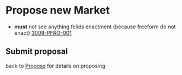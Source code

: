 # Propose new Market

- **must** not see anything felids enactment (because freeform do not enact) <a name="3008-PFRO-001" href="#3008-PFRO-001">3008-PFRO-001</a>

## Submit proposal

back to [Propose](./3002-PROP-propose.md) for details on proposing
 